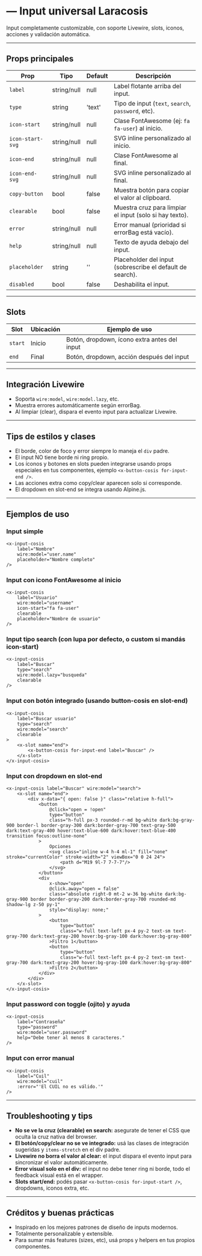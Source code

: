 # <x-input-cosis> — Input universal Laracosis

Input completamente customizable, con soporte Livewire, slots, iconos, acciones y validación automática.

---

## Props principales

| Prop             | Tipo        | Default | Descripción                                               |
| ---------------- | ----------- | ------- | --------------------------------------------------------- |
| `label`          | string/null | null    | Label flotante arriba del input.                          |
| `type`           | string      | 'text'  | Tipo de input (`text`, `search`, `password`, etc).        |
| `icon-start`     | string/null | null    | Clase FontAwesome (ej: `fa fa-user`) al inicio.           |
| `icon-start-svg` | string/null | null    | SVG inline personalizado al inicio.                       |
| `icon-end`       | string/null | null    | Clase FontAwesome al final.                               |
| `icon-end-svg`   | string/null | null    | SVG inline personalizado al final.                        |
| `copy-button`    | bool        | false   | Muestra botón para copiar el valor al clipboard.          |
| `clearable`      | bool        | false   | Muestra cruz para limpiar el input (solo si hay texto).   |
| `error`          | string/null | null    | Error manual (prioridad si errorBag está vacío).          |
| `help`           | string/null | null    | Texto de ayuda debajo del input.                          |
| `placeholder`    | string      | ''      | Placeholder del input (sobrescribe el default de search). |
| `disabled`       | bool        | false   | Deshabilita el input.                                     |

---

## Slots

| Slot    | Ubicación | Ejemplo de uso                               |
| ------- | --------- | -------------------------------------------- |
| `start` | Inicio    | Botón, dropdown, ícono extra antes del input |
| `end`   | Final     | Botón, dropdown, acción después del input    |

---

## Integración Livewire

* Soporta `wire:model`, `wire:model.lazy`, etc.
* Muestra errores automáticamente según errorBag.
* Al limpiar (clear), dispara el evento input para actualizar Livewire.

---

## Tips de estilos y clases

* El borde, color de foco y error siempre lo maneja el `div` padre.
* El input NO tiene borde ni ring propio.
* Los íconos y botones en slots pueden integrarse usando props especiales en tus componentes, ejemplo `<x-button-cosis for-input-end />`.
* Las acciones extra como copy/clear aparecen solo si corresponde.
* El dropdown en slot-end se integra usando Alpine.js.

---

## Ejemplos de uso

### Input simple

```blade
<x-input-cosis
    label="Nombre"
    wire:model="user.name"
    placeholder="Nombre completo"
/>
```

### Input con icono FontAwesome al inicio

```blade
<x-input-cosis
    label="Usuario"
    wire:model="username"
    icon-start="fa fa-user"
    clearable
    placeholder="Nombre de usuario"
/>
```

### Input tipo search (con lupa por defecto, o custom si mandás icon-start)

```blade
<x-input-cosis
    label="Buscar"
    type="search"
    wire:model.lazy="busqueda"
    clearable
/>
```

### Input con botón integrado (usando button-cosis en slot-end)

```blade
<x-input-cosis
    label="Buscar usuario"
    type="search"
    wire:model="search"
    clearable
>
    <x-slot name="end">
        <x-button-cosis for-input-end label="Buscar" />
    </x-slot>
</x-input-cosis>
```

### Input con dropdown en slot-end

```blade
<x-input-cosis label="Buscar" wire:model="search">
    <x-slot name="end">
        <div x-data="{ open: false }" class="relative h-full">
            <button
                @click="open = !open"
                type="button"
                class="h-full px-3 rounded-r-md bg-white dark:bg-gray-900 border-l border-gray-300 dark:border-gray-700 text-gray-500 dark:text-gray-400 hover:text-blue-600 dark:hover:text-blue-400 transition focus:outline-none"
            >
                Opciones
                <svg class="inline w-4 h-4 ml-1" fill="none" stroke="currentColor" stroke-width="2" viewBox="0 0 24 24">
                    <path d="M19 9l-7 7-7-7"/>
                </svg>
            </button>
            <div
                x-show="open"
                @click.away="open = false"
                class="absolute right-0 mt-2 w-36 bg-white dark:bg-gray-900 border border-gray-200 dark:border-gray-700 rounded-md shadow-lg z-50 py-1"
                style="display: none;"
            >
                <button
                    type="button"
                    class="w-full text-left px-4 py-2 text-sm text-gray-700 dark:text-gray-200 hover:bg-gray-100 dark:hover:bg-gray-800"
                >Filtro 1</button>
                <button
                    type="button"
                    class="w-full text-left px-4 py-2 text-sm text-gray-700 dark:text-gray-200 hover:bg-gray-100 dark:hover:bg-gray-800"
                >Filtro 2</button>
            </div>
        </div>
    </x-slot>
</x-input-cosis>
```

### Input password con toggle (ojito) y ayuda

```blade
<x-input-cosis
    label="Contraseña"
    type="password"
    wire:model="user.password"
    help="Debe tener al menos 8 caracteres."
/>
```

### Input con error manual

```blade
<x-input-cosis
    label="Cuil"
    wire:model="cuil"
    :error="'El CUIL no es válido.'"
/>
```

---

## Troubleshooting y tips

* **No se ve la cruz (clearable) en search:** asegurate de tener el CSS que oculta la cruz nativa del browser.
* **El botón/copy/clear no se ve integrado:** usá las clases de integración sugeridas y `items-stretch` en el div padre.
* **Livewire no borra el valor al clear:** el input dispara el evento input para sincronizar el valor automáticamente.
* **Error visual solo en el div:** el input no debe tener ring ni borde, todo el feedback visual está en el wrapper.
* **Slots start/end:** podés pasar `<x-button-cosis for-input-start />`, dropdowns, iconos extra, etc.

---

## Créditos y buenas prácticas

* Inspirado en los mejores patrones de diseño de inputs modernos.
* Totalmente personalizable y extensible.
* Para sumar más features (sizes, etc), usá props y helpers en tus propios componentes.
